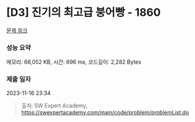 # [D3] 진기의 최고급 붕어빵 - 1860 

[문제 링크](https://swexpertacademy.com/main/code/problem/problemDetail.do?contestProbId=AV5LsaaqDzYDFAXc) 

### 성능 요약

메모리: 68,052 KB, 시간: 696 ms, 코드길이: 2,282 Bytes

### 제출 일자

2023-11-16 23:34



> 출처: SW Expert Academy, https://swexpertacademy.com/main/code/problem/problemList.do